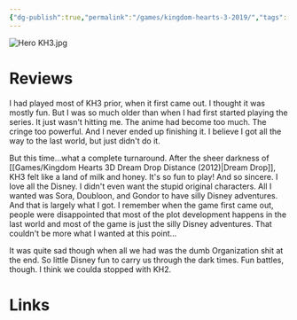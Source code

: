 ```yaml
---
{"dg-publish":true,"permalink":"/games/kingdom-hearts-3-2019/","tags":["games","streamed"],"created":"2024-10-08","updated":"2024-12-05"}
---
```



![Hero KH3.jpg](/img/user/Attachments/Hero%20KH3.jpg)

# Reviews

I had played most of KH3 prior, when it first came out. I thought it was mostly fun. But I was so much older than when I had first started playing the series. It just wasn't hitting me. The anime had become too much. The cringe too powerful. And I never ended up finishing it. I believe I got all the way to the last world, but just didn't do it.

But this time...what a complete turnaround. After the sheer darkness of [[Games/Kingdom Hearts 3D Dream Drop Distance (2012)\|Dream Drop]], KH3 felt like a land of milk and honey. It's so fun to play! And so sincere. I love all the Disney. I didn't even want the stupid original characters. All I wanted was Sora, Doubloon, and Gondor to have silly Disney adventures. And that is largely what I got. I remember when the game first came out, people were disappointed that most of the plot development happens in the last world and most of the game is just the silly Disney adventures. That couldn't be more what I wanted at this point...

It was quite sad though when all we had was the dumb Organization shit at the end. So little Disney fun to carry us through the dark times. Fun battles, though. I think we coulda stopped with KH2.

# Links
